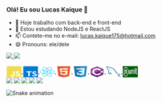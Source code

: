 ### Olá! Eu sou Lucas Kaíque 👋
- 🔭 Hoje trabalho com back-end e front-end
- 🌱 Estou estudando NodeJS e ReactJS
- 📫 Contete-me no e-mail: lucas.kaique175@hotmail.com
- 😄 Pronouns: ele/dele

<div>
  <a href="https://github.com/c7hulhu">
  <img height="180em" src="https://github-readme-stats.vercel.app/api?username=c7hulhu&show_icons=true&theme=dracula&include_all_commits=true&count_private=true"/>
  <img height="180em" src="https://github-readme-stats.vercel.app/api/top-langs/?username=c7hulhu&layout=compact&langs_count=7&theme=dracula"/>
</div>
<div style="display: inline_block"><br>
  <img align="center" alt="Lucas-Js" height="30" width="40" src="https://raw.githubusercontent.com/devicons/devicon/master/icons/javascript/javascript-plain.svg">
  <img align="center" alt="Lucas-Ts" height="30" width="40" src="https://raw.githubusercontent.com/devicons/devicon/master/icons/typescript/typescript-plain.svg">
  <img align="center" alt="Lucas-React" height="30" width="40" src="https://raw.githubusercontent.com/devicons/devicon/master/icons/react/react-original.svg">
  <img align="center" alt="Lucas-HTML" height="30" width="40" src="https://raw.githubusercontent.com/devicons/devicon/master/icons/html5/html5-original.svg">
  <img align="center" alt="Lucas-CSS" height="30" width="40" src="https://raw.githubusercontent.com/devicons/devicon/master/icons/css3/css3-original.svg">
  <img align="center" alt="Lucas-Csharp" height="30" width="40" src="https://raw.githubusercontent.com/devicons/devicon/master/icons/csharp/csharp-original.svg">
  <img align="center" alt="Lucas-MySQL" height="30" width="40" src="https://raw.githubusercontent.com/devicons/devicon/master/icons/mysql/mysql-plain.svg">
  <img align="center" alt="Lucas-NUnit" height="30" width="40" src="https://github.com/nunit/docs/blob/master/docs/img/nunit_logo.svg">
</div>  

<div> 
  <a href="https://www.youtube.com/channel/UCHhbDSxqd8AHFs-89ge0sFg" target="_blank"><img src="https://img.shields.io/badge/YouTube-FF0000?style=for-the-badge&logo=youtube&logoColor=white" target="_blank"></a>
  <a href="https://instagram.com/lucaoskaique" target="_blank"><img src="https://img.shields.io/badge/-Instagram-%23E4405F?style=for-the-badge&logo=instagram&logoColor=white" target="_blank"></a>
 	<a href="https://www.twitch.tv/lucaoskaique" target="_blank"><img src="https://img.shields.io/badge/Twitch-9146FF?style=for-the-badge&logo=twitch&logoColor=white" target="_blank"></a> 
  <a href = "mailto:lucas.kaique175@hotmail.com"><img src="https://img.shields.io/badge/Microsoft_Outlook-0078D4?style=for-the-badge&logo=microsoft-outlook&logoColor=white" target="_blank"></a>
  <a href="https://www.linkedin.com/in/lks42/" target="_blank"><img src="https://img.shields.io/badge/-LinkedIn-%230077B5?style=for-the-badge&logo=linkedin&logoColor=white" target="_blank"></a> 
 
  ![Snake animation](https://github.com/c7hulhu/c7hulhu/blob/output/github-contribution-grid-snake.svg)
 
</div>
